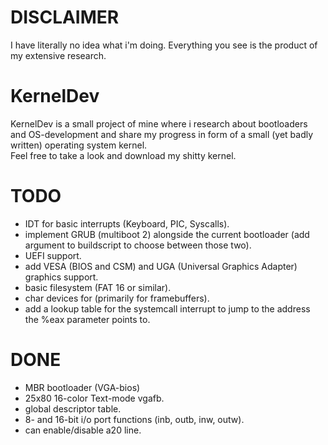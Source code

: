 # DISCLAIMER
I have literally no idea what i'm doing. Everything you see is the product of my extensive research.

# KernelDev
KernelDev is a small project of mine where i research about bootloaders and OS-development and share my progress in form of a small (yet badly written) operating system kernel.<br>
Feel free to take a look and download my shitty kernel.


# TODO
- IDT for basic interrupts (Keyboard, PIC, Syscalls).
- implement GRUB (multiboot 2) alongside the current bootloader (add argument to buildscript to choose between those two).
- UEFI support.
- add VESA (BIOS and CSM) and UGA (Universal Graphics Adapter) graphics support.
- basic filesystem (FAT 16 or similar).
- char devices for (primarily for framebuffers).
- add a lookup table for the systemcall interrupt to jump to the address the %eax parameter points to.

# DONE
- MBR bootloader (VGA-bios)
- 25x80 16-color Text-mode vgafb.
- global descriptor table.
- 8- and 16-bit i/o port functions (inb, outb, inw, outw).
- can enable/disable a20 line.

